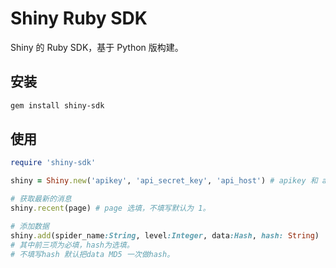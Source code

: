 # Shiny Ruby SDK
Shiny 的 Ruby SDK，基于 Python 版构建。

## 安装
```bash
gem install shiny-sdk
```

## 使用
```ruby
require 'shiny-sdk'

shiny = Shiny.new('apikey', 'api_secret_key', 'api_host') # apikey 和 api_secret_key 必须填写，api_host 不填写会使用默认值。

# 获取最新的消息
shiny.recent(page) # page 选填，不填写默认为 1。

# 添加数据
shiny.add(spider_name:String, level:Integer, data:Hash, hash: String)
# 其中前三项为必填，hash为选填。
# 不填写hash 默认把data MD5 一次做hash。
```
